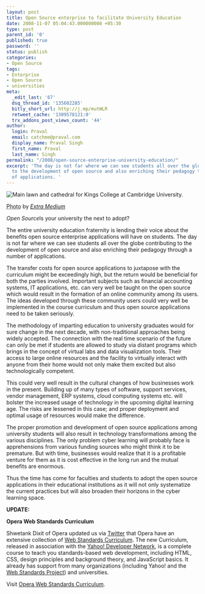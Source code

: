 ```yaml
---
layout: post
title: Open Source enterprise to facilitate University Education
date: 2008-11-07 05:04:43.000000000 +05:30
type: post
parent_id: '0'
published: true
password: ''
status: publish
categories:
- Open Source
tags:
- Enterprise
- Open Source
- universities
meta:
  _edit_last: '67'
  dsq_thread_id: '135602285'
  bitly_short_url: http://j.mp/mutWLR
  retweet_cache: '1309578121:0'
  trx_addons_post_views_count: '44'
author:
  login: Praval
  email: catchme@praval.com
  display_name: Praval Singh
  first_name: Praval
  last_name: Singh
permalink: "/2008/open-source-enterprise-university-education/"
excerpt: 'The day is not far where we can see students all over the globe contributing
  to the development of open source and also enriching their pedagogy through a number
  of applications. '
---
```

<div class="figure"><img src="/static/2008/11/cambridge-university.jpg" alt="Main lawn and cathedral for Kings College at Cambridge University." />
<p class="credit"><abbr class="type" title="Photograph">Photo</abbr> by <cite><a href="http://www.flickr.com/photos/johnmueller/138861483/">Extra Medium</a></cite></p>
<p class="caption"><em class="title">Open Source</em>Is your university the next to adopt?</p>
</div>
<p><!--more--></p>
<p>The entire university education fraternity is lending their voice about the benefits open source enterprise applications will have on students. The day is not far where we can see students all over the globe contributing to the development of open source and also enriching their pedagogy through a number of applications. </p>
<p>The transfer costs for open source applications to juxtapose with the curriculum might be exceedingly high, but the return would be beneficial for both the parties involved. Important subjects such as financial accounting systems, IT applications, etc. can very well be taught on the open source which would result in the formation of an online community among its users. The ideas developed through these community users could very well be implemented in the course curriculum and thus open source applications need to be taken seriously. </p>
<p>The methodology of imparting education to university graduates would for sure change in the next decade, with non-traditional approaches being widely accepted. The connection with the real time scenario of the future can only be met if students are allowed to study via distant programs which brings in the concept of virtual labs and data visualization tools. Their access to large online resources and the facility to virtually interact with anyone from their home would not only make them excited but also technologically competent. </p>
<p>This could very well result in the cultural changes of how businesses work in the present. Building up of many types of software, support services, vendor management, ERP systems, cloud computing systems etc. will bolster the increased usage of technology in the upcoming digital learning age. The risks are lessened in this case; and proper deployment and optimal usage of resources would make the difference. </p>
<p>The proper promotion and development of open source applications among university students will also result in technology transformations among the various disciplines. The only problem cyber learning will probably face is apprehensions from various funding sources who might think it to be premature. But with time, businesses would realize that it is a profitable venture for them as it is cost effective in the long run and the mutual benefits are enormous.</p>
<p>Thus the time has come for faculties and students to adopt the open source applications in their educational institutions as it will not only systematize the current practices but will also broaden their horizons in the cyber learning space.</p>
<p><strong>UPDATE:</strong></p>
<p><strong>Opera Web Standards Curriculum</strong></p>
<p>Shwetank Dixit of Opera updated us via <a href="http://twitter.com/shwetank">Twitter</a> that Opera have an extensive collection of <a href="http://www.opera.com/wsc/">Web Standards Curriculum</a>. The new Curriculum, released in association with the <a href="http://developer.yahoo.com/">Yahoo! Developer Network</a>, is a complete course to teach you standards-based web development, including HTML, CSS, design principles and background theory, and JavaScript basics. It already has support from many organizations (including Yahoo! and the <a href="http://www.webstandards.org/">Web Standards Project</a>) and universities.</p>
<p>Visit <a href="http://www.opera.com/wsc/">Opera Web Standards Curriculum</a>.</p>
